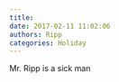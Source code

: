 ```yaml
---
title: 
date: 2017-02-11 11:02:06
authors: Ripp
categories: Holiday
---
```


 Mr. Ripp is a sick man